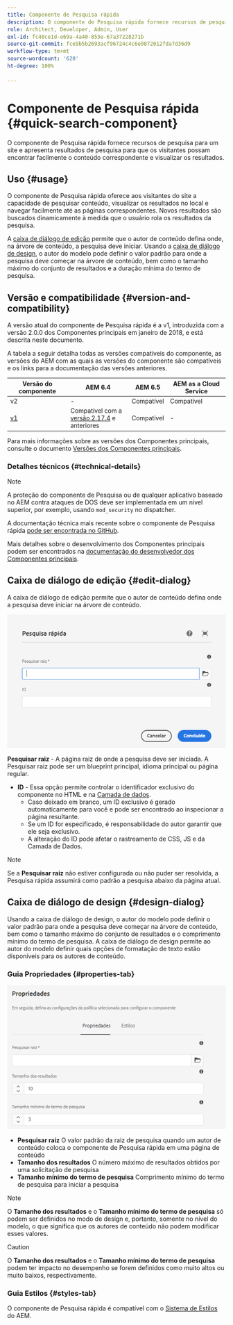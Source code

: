 ```yaml
---
title: Componente de Pesquisa rápida
description: O componente de Pesquisa rápida fornece recursos de pesquisa para um site e apresenta resultados de pesquisa para que os visitantes possam pesquisar no site e filtrar os resultados.
role: Architect, Developer, Admin, User
exl-id: fc40ce1d-e69a-4a40-853e-67a37228271b
source-git-commit: fce9b5b2693acf96724c4c6e9872012fda7d36d9
workflow-type: tm+mt
source-wordcount: '620'
ht-degree: 100%

---
```


# Componente de Pesquisa rápida {#quick-search-component}

O componente de Pesquisa rápida fornece recursos de pesquisa para um site e apresenta resultados de pesquisa para que os visitantes possam encontrar facilmente o conteúdo correspondente e visualizar os resultados.

## Uso {#usage}

O componente de Pesquisa rápida oferece aos visitantes do site a capacidade de pesquisar conteúdo, visualizar os resultados no local e navegar facilmente até as páginas correspondentes. Novos resultados são buscados dinamicamente à medida que o usuário rola os resultados da pesquisa.

A [caixa de diálogo de edição](#edit-dialog) permite que o autor de conteúdo defina onde, na árvore de conteúdo, a pesquisa deve iniciar. Usando a [caixa de diálogo de design](#design-dialog), o autor do modelo pode definir o valor padrão para onde a pesquisa deve começar na árvore de conteúdo, bem como o tamanho máximo do conjunto de resultados e a duração mínima do termo de pesquisa.

## Versão e compatibilidade {#version-and-compatibility}

A versão atual do componente de Pesquisa rápida é a v1, introduzida com a versão 2.0.0 dos Componentes principais em janeiro de 2018, e está descrita neste documento.

A tabela a seguir detalha todas as versões compatíveis do componente, as versões do AEM com as quais as versões do componente são compatíveis e os links para a documentação das versões anteriores.

| Versão do componente | AEM 6.4 | AEM 6.5 | AEM as a Cloud Service |
|--- |--- |--- |---|
| v2 | - | Compatível | Compatível |
| [v1](/help/components/v1/quick-search.md) | Compatível com a <br>[versão 2.17.4](/help/versions.md) e anteriores | Compatível | - |

Para mais informações sobre as versões dos Componentes principais, consulte o documento [Versões dos Componentes principais](/help/versions.md).

### Detalhes técnicos {#technical-details}

>[!NOTE]
>
>A proteção do componente de Pesquisa ou de qualquer aplicativo baseado no AEM contra ataques de DOS deve ser implementada em um nível superior, por exemplo, usando `mod_security` no dispatcher.

A documentação técnica mais recente sobre o componente de Pesquisa rápida [pode ser encontrada no GitHub](https://adobe.com/go/aem_cmp_tech_search_v1_br).

Mais detalhes sobre o desenvolvimento dos Componentes principais podem ser encontrados na [documentação do desenvolvedor dos Componentes principais](/help/developing/overview.md).

## Caixa de diálogo de edição {#edit-dialog}

A caixa de diálogo de edição permite que o autor de conteúdo defina onde a pesquisa deve iniciar na árvore de conteúdo.

![Caixa de diálogo de edição do componente de Pesquisa rápida](/help/assets/quick-search-edit.png)

**Pesquisar raiz** - A página raiz de onde a pesquisa deve ser iniciada. A Pesquisar raiz pode ser um blueprint principal, idioma principal ou página regular.
* **ID** - Essa opção permite controlar o identificador exclusivo do componente no HTML e na [Camada de dados](/help/developing/data-layer/overview.md).
   * Caso deixado em branco, um ID exclusivo é gerado automaticamente para você e pode ser encontrado ao inspecionar a página resultante.
   * Se um ID for especificado, é responsabilidade do autor garantir que ele seja exclusivo.
   * A alteração do ID pode afetar o rastreamento de CSS, JS e da Camada de Dados.

>[!NOTE]
>
>Se a **Pesquisar raiz** não estiver configurada ou não puder ser resolvida, a Pesquisa rápida assumirá como padrão a pesquisa abaixo da página atual.

## Caixa de diálogo de design {#design-dialog}

Usando a caixa de diálogo de design, o autor do modelo pode definir o valor padrão para onde a pesquisa deve começar na árvore de conteúdo, bem como o tamanho máximo do conjunto de resultados e o comprimento mínimo do termo de pesquisa. A caixa de diálogo de design permite ao autor do modelo definir quais opções de formatação de texto estão disponíveis para os autores de conteúdo.

### Guia Propriedades {#properties-tab}

![Caixa de diálogo de design do componente de Pesquisa rápida](/help/assets/quick-search-design.png)

* **Pesquisar raiz**
O valor padrão da raiz de pesquisa quando um autor de conteúdo coloca o componente de Pesquisa rápida em uma página de conteúdo
* **Tamanho dos resultados**
O número máximo de resultados obtidos por uma solicitação de pesquisa
* **Tamanho mínimo do termo de pesquisa**
Comprimento mínimo do termo de pesquisa para iniciar a pesquisa

>[!NOTE]
>
>O **Tamanho dos resultados** e o **Tamanho mínimo do termo de pesquisa** só podem ser definidos no modo de design e, portanto, somente no nível do modelo, o que significa que os autores de conteúdo não podem modificar esses valores.

>[!CAUTION]
>
>O **Tamanho dos resultados** e o **Tamanho mínimo do termo de pesquisa** podem ter impacto no desempenho se forem definidos como muito altos ou muito baixos, respectivamente.

### Guia Estilos {#styles-tab}

O componente de Pesquisa rápida é compatível com o [Sistema de Estilos](/help/get-started/authoring.md#component-styling) do AEM.

